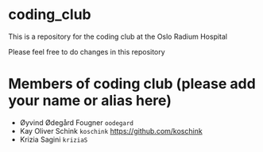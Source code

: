 # coding_club
This is a repository for the coding club at the Oslo Radium Hospital

Please feel free to do changes in this repository

# Members of coding club (please add your name or alias here) 
- Øyvind Ødegård Fougner `oodegard`
- Kay Oliver Schink `koschink` https://github.com/koschink
- Krizia Sagini `kriziaS`
